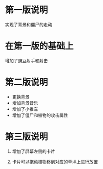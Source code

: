 # 第一版说明

实现了背景和僵尸的走动
# 在第一版的基础上

增加了豌豆射手和射击
# 第二版说明

- 更换背景
- 增加背景音乐
- 增加了小推车
- 增加了僵尸和植物的攻击属性
# 第三版说明

1. 增加了屏幕左侧的卡片

2. 卡片可以拖动植物移到对应的草坪上进行放置


